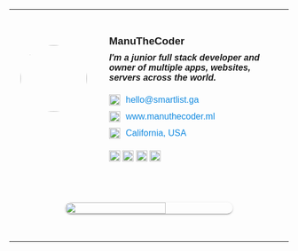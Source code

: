 <table style="border: 0; font-family: Helvetica; width: 100%;">
<tbody>
<tr style="border: 0;">
<td style="border: 0; width: 15%; padding: 20px;"><img style="border-radius: 10000px !important; margin-top: -50px;" src="https://i.ibb.co/MfCqpMg/39418fc243f36ed2e972f162190e89a8.jpg" width="120px" /></td>
<td style="border: 0; width: 85%; padding: 20px;">
<h3 style="margin-bottom: 10px;">ManuTheCoder</h3>
<h5 style="margin: 0;">I'm a junior full stack developer and owner of multiple apps, websites, servers across the world.</h5>
<p><a style="text-decoration: none; color: #128ae0; line-height: 30px;" href="mailto:hello@smartlist.ga" rel="noopener"><img style="vertical-align: middle; margin-right: 10px;" src="https://www.materialui.co/materialIcons/communication/email_black_192x192.png" width="20px" /><span style="vertical-align: middle;">hello@smartlist.ga</span></a><br /><a style="text-decoration: none; color: #128ae0; line-height: 30px;" href="https://manuthecoder.ml" rel="noopener"><img style="vertical-align: middle; margin-right: 10px;" src="https://cdn4.iconfinder.com/data/icons/software-line/32/software-line-02-512.png" width="20px" /><span style="vertical-align: middle;">www.manuthecoder.ml</span></a><br /><a style="text-decoration: none; color: #128ae0; line-height: 30px;" rel="noopener"><span style="color: #128ae0;"><span style="text-decoration-thickness: initial; text-decoration-style: initial; text-decoration-color: initial; line-height: 30px;"><img style="vertical-align: middle; margin-right: 10px;" src="https://www.materialui.co/materialIcons/communication/location_on_black_192x192.png" width="20px" /></span></span><span style="vertical-align: middle;">California, USA</span></a></p>
<a href="https://github.com/manuthecoder" rel="noopener"><img src="http://pngimg.com/uploads/github/github_PNG40.png" width="20px" /></a> <a href="http://dev.to/manuthecoder" rel="noopener"><img src="https://cdn4.iconfinder.com/data/icons/logos-and-brands-1/512/84_Dev_logo_logos-512.png" width="20px" /></a> <a href="https://stackoverflow.com/users/14715255/manuthecoder" rel="noopener"><img src="https://img.icons8.com/ios/452/stackoverflow.png" width="20px" /></a> <a href="https://forum.infinityfree.net/u/manuthecoder" rel="noopener"><img src="https://www.infinitysymbol.net/infinity.png" width="20px" /></a></td>
</tr>
<tr>
<td style="border: 0; padding: 50px 0;" colspan="2"><a href="https://smartlist.ga?utm_campaign=banner&amp;utm_medium=email" rel="noopener"><img style="margin: auto; display: block; border-radius: 10px; box-shadow: 0 3px 1px -2px rgba(0, 0, 0, 0.2), 0 2px 2px 0 rgba(0, 0, 0, 0.14), 0 1px 5px 0 rgba(0, 0, 0, 0.12);" src="https://i.ibb.co/frpwFBr/save-money-by-keeping-track-of-what-you-have-at-home.png" width="60%" /></a></td>
</tr>
</tbody>
</table>
